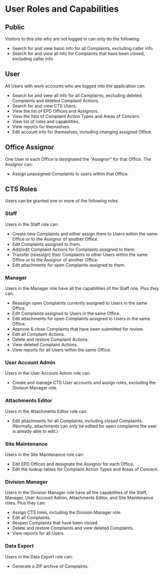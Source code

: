 # User Roles and Capabilities

## Public

Visitors to this site who are not logged in can only do the following:

* Search for and view basic info for all Complaints, excluding caller info.
* Search for and view all info for Complaints that have been closed, excluding caller info.

## User

All Users with work accounts who are logged into the application can:

* Search for and view all info for all Complaints, excluding deleted Complaints and deleted Complaint Actions.
* Search for and view CTS Users.
* View the list of EPD Offices and Assignors.
* View the lists of Complaint Action Types and Areas of Concern.
* View list of roles and capabilities.
* View reports for themselves.
* Edit account info for themselves, including changing assigned Office.

## Office Assignor

One User in each Office is designated the "Assignor" for that Office. The Assignor can:

* Assign unassigned Complaints to users within that Office.

## CTS Roles

Users can be granted one or more of the following roles.

### Staff

Users in the Staff role can:

* Create new Complaints and either assign them to Users within the same Office or to the Assignor of another Office.
* Edit Complaints assigned to them.
* Add/edit Complaint Actions for Complaints assigned to them.
* Transfer (reassign) their Complaints to other Users within the same Office or to the Assignor of another Office.
* Edit attachments for open Complaints assigned to them.

### Manager

Users in the Manager role have all the capabilities of the Staff role. Plus they can:

* Reassign open Complaints currently assigned to Users in the same Office.
* Edit Complaints assigned to Users in the same Office.
* Edit attachments for open Complaints assigned to Users in the same Office.
* Approve & close Complaints that have been submitted for review.
* Edit all Complaint Actions.
* Delete and restore Complaint Actions.
* View deleted Complaint Actions.
* View reports for all Users within the same Office.

### User Account Admin

Users in the User Account Admin role can:

* Create and manage CTS User accounts and assign roles, excluding the Division Manager role.

### Attachments Editor

Users in the Attachments Editor role can:

* Edit attachments for all Complaints, including closed Complaints. (Normally, attachments can only be edited for open complaints the user is already able to edit.)

### Site Maintenance

Users in the Site Maintenance role can:

* Edit EPD Offices and designate the Assignor for each Office.
* Edit the lookup tables for Complaint Action Types and Areas of Concern.

### Division Manager

Users in the Division Manager role have all the capabilities of the Staff, Manager, User Account Admin, Attachments Editor, and Site Maintenance roles. Plus they can:

* Assign CTS roles, including the Division Manager role.
* Edit all Complaints.
* Reopen Complaints that have been closed.
* Delete and restore Complaints and view deleted Complaints.
* View reports for all Users.

### Data Export

Users in the Data Export role can:

* Generate a ZIP archive of Complaints.
